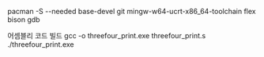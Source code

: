 pacman -S --needed base-devel git mingw-w64-ucrt-x86_64-toolchain flex bison gdb

어셈블리 코드 빌드
gcc -o threefour_print.exe threefour_print.s
./threefour_print.exe
